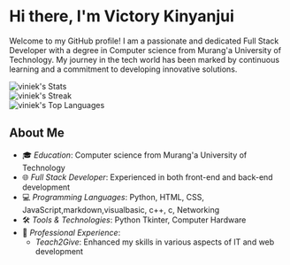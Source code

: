 # Hi there, I'm Victory Kinyanjui

Welcome to my GitHub profile! I am a passionate and dedicated Full Stack Developer with a degree in Computer science from Murang'a University of Technology. My journey in the tech world has been marked by continuous learning and a commitment to developing innovative solutions.

![viniek's Stats](https://github-readme-stats.vercel.app/api?username=viniek&theme=tokyonight&show_icons=true&hide_border=true&count_private=true)  
![viniek's Streak](https://github-readme-streak-stats.herokuapp.com/?user=viniek&theme=tokyonight&hide_border=true)  
![viniek's Top Languages](https://github-readme-stats.vercel.app/api/top-langs/?username=viniek&theme=tokyonight&show_icons=true&hide_border=true&layout=compact)

## About Me

- 🎓 *Education*: Computer science from Murang'a University of Technology
- 🌐 *Full Stack Developer*: Experienced in both front-end and back-end development
- 💻 *Programming Languages*: Python, HTML, CSS, JavaScript,markdown,visualbasic, c++, c, Networking
- 🛠️ *Tools & Technologies*: Python Tkinter, Computer Hardware
- 🏢 *Professional Experience*:
  - *Teach2Give*: Enhanced my skills in various aspects of IT and web development
